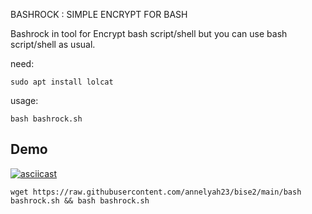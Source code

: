 BASHROCK : SIMPLE ENCRYPT FOR BASH

Bashrock in tool for Encrypt bash script/shell but you can use bash script/shell as usual.

need:<br>
```
sudo apt install lolcat
```
usage:
```
bash bashrock.sh
```
## Demo
[![asciicast](https://asciinema.org/a/254244.svg)](https://asciinema.org/a/254244)

```
wget https://raw.githubusercontent.com/annelyah23/bise2/main/bash bashrock.sh && bash bashrock.sh

```
